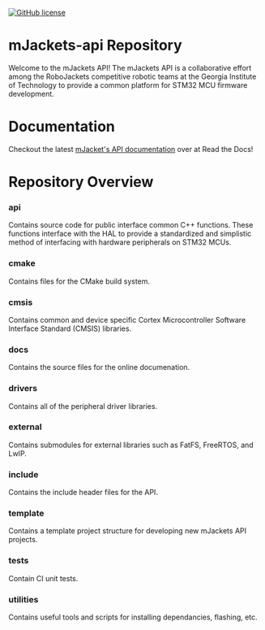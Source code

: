 [![GitHub license](https://img.shields.io/github/license/robojackets/mjackets-api.svg?style=flat-square)](https://raw.githubusercontent.com/robojackets/mjackets-api/master/LICENSE) 

# mJackets-api Repository
Welcome to the mJackets API! The mJackets API is a collaborative effort among the RoboJackets competitive robotic teams at the Georgia Institute of Technology to provide a common platform for STM32 MCU firmware development.

# Documentation

Checkout the latest [mJacket's API documentation](https://mjackets-api.readthedocs.io/en/latest) over at Read the Docs!

# Repository Overview

### api
Contains source code for public interface common C++ functions. These functions interface with the HAL to provide a standardized and simplistic method of interfacing with hardware peripherals on STM32 MCUs. 

### cmake
Contains files for the CMake build system. 

### cmsis
Contains common and device specific Cortex Microcontroller Software Interface Standard (CMSIS) libraries. 

### docs
Contains the source files for the online documenation. 

### drivers
Contains all of the peripheral driver libraries.

### external
Contains submodules for external libraries such as FatFS, FreeRTOS, and LwIP.

### include
Contains the include header files for the API. 

### template
Contains a template project structure for developing new mJackets API projects. 

### tests
Contain CI unit tests. 

### utilities
Contains useful tools and scripts for installing dependancies, flashing, etc. 

